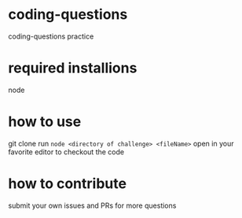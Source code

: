 # coding-questions
coding-questions practice

# required installions 
node

# how to use
git clone <repo>
  run `node <directory of challenge> <fileName>` 
  open in your favorite editor to checkout the code 

# how to contribute 
submit your own issues and PRs for more questions
